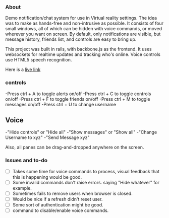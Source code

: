 ### About

Demo notification/chat system for use in Virtual reality settings. The idea was to make as hands-free and non-intrusive as possible. It consists of four small windows, all of which can be hidden with voice commands, or moved wherever you want on screen. By default, only notifications are visible, but message history, friends list, and controls are easy to bring up.

This project was built in rails, with backbone.js as the frontend. It uses websockets for realtime updates and tracking who's online. Voice controls use HTML5 speech recognition.

Here is a [live link](notifyer.herokuapp.com)

### controls

-Press ctrl + A to toggle alerts on/off
-Press ctrl + C to toggle controls on/off
-Press ctrl + F to toggle friends on/off
-Press ctrl + M to toggle messages on/off
-Press ctrl + U to change username

## Voice
-"Hide controls" or "Hide all"
-"Show messages" or "Show all"
-"Change Username to xyz"
-"Send Message xyz"

Also, all panes can be drag-and-dropped anywhere on the screen.

### Issues and to-do
-[ ] Takes some time for voice commands to process, visual feedback that this is happening would be good.
-[ ] Some invalid commands don't raise errors. saying "Hide whatever" for example.
-[ ] Sometimes fails to remove users when browser is closed.
-[ ] Would be nice if a refresh didn't reset user.
-[ ] Some sort of authentication might be good.
-[ ] command to disable/enable voice commands.
